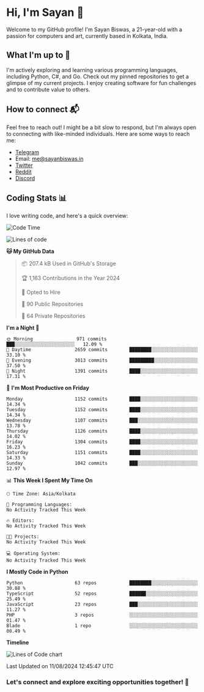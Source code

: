# Hi, I'm Sayan 👋

Welcome to my GitHub profile! I'm Sayan Biswas, a 21-year-old with a passion for computers and art, currently based in Kolkata, India.

## What I'm up to 🚀

I'm actively exploring and learning various programming languages, including Python, C#, and Go. Check out my pinned repositories to get a glimpse of my current projects. I enjoy creating software for fun challenges and to contribute value to others.

## How to connect 📬

Feel free to reach out! I might be a bit slow to respond, but I'm always open to connecting with like-minded individuals. Here are some ways to reach me:

- [Telegram](https://t.me/dank_as_fuck)
- Email: [me@sayanbiswas.in](mailto:me@sayanbiswas.in)
- [Twitter](https://twitter.com/TheDankDel)
- [Reddit](https://www.reddit.com/user/dank_as_fuck_/)
- [Discord](https://discordapp.com/users/506536929152466945)

## Coding Stats 📊

I love writing code, and here's a quick overview:

<!--START_SECTION:waka-->
![Code Time](http://img.shields.io/badge/Code%20Time-1%2C652%20hrs%2017%20mins-blue)

![Lines of code](https://img.shields.io/badge/From%20Hello%20World%20I%27ve%20Written-5.9%20million%20lines%20of%20code-blue)

**🐱 My GitHub Data** 

> 📦 207.4 kB Used in GitHub's Storage 
 > 
> 🏆 1,163 Contributions in the Year 2024
 > 
> 💼 Opted to Hire
 > 
> 📜 90 Public Repositories 
 > 
> 🔑 64 Private Repositories 
 > 
**I'm a Night 🦉** 

```text
🌞 Morning                971 commits         ███░░░░░░░░░░░░░░░░░░░░░░   12.09 % 
🌆 Daytime                2659 commits        ████████░░░░░░░░░░░░░░░░░   33.10 % 
🌃 Evening                3013 commits        █████████░░░░░░░░░░░░░░░░   37.50 % 
🌙 Night                  1391 commits        ████░░░░░░░░░░░░░░░░░░░░░   17.31 % 
```
📅 **I'm Most Productive on Friday** 

```text
Monday                   1152 commits        ████░░░░░░░░░░░░░░░░░░░░░   14.34 % 
Tuesday                  1152 commits        ████░░░░░░░░░░░░░░░░░░░░░   14.34 % 
Wednesday                1107 commits        ███░░░░░░░░░░░░░░░░░░░░░░   13.78 % 
Thursday                 1126 commits        ████░░░░░░░░░░░░░░░░░░░░░   14.02 % 
Friday                   1304 commits        ████░░░░░░░░░░░░░░░░░░░░░   16.23 % 
Saturday                 1151 commits        ████░░░░░░░░░░░░░░░░░░░░░   14.33 % 
Sunday                   1042 commits        ███░░░░░░░░░░░░░░░░░░░░░░   12.97 % 
```


📊 **This Week I Spent My Time On** 

```text
🕑︎ Time Zone: Asia/Kolkata

💬 Programming Languages: 
No Activity Tracked This Week

🔥 Editors: 
No Activity Tracked This Week

🐱‍💻 Projects: 
No Activity Tracked This Week

💻 Operating System: 
No Activity Tracked This Week
```

**I Mostly Code in Python** 

```text
Python                   63 repos            ████████░░░░░░░░░░░░░░░░░   30.88 % 
TypeScript               52 repos            ██████░░░░░░░░░░░░░░░░░░░   25.49 % 
JavaScript               23 repos            ███░░░░░░░░░░░░░░░░░░░░░░   11.27 % 
PHP                      3 repos             ░░░░░░░░░░░░░░░░░░░░░░░░░   01.47 % 
Blade                    1 repo              ░░░░░░░░░░░░░░░░░░░░░░░░░   00.49 % 
```



**Timeline**

![Lines of Code chart](https://raw.githubusercontent.com/Dank-del/Dank-del/main/assets/bar_graph.png)


 Last Updated on 11/08/2024 12:45:47 UTC
<!--END_SECTION:waka-->

### Let's connect and explore exciting opportunities together! 🚀
